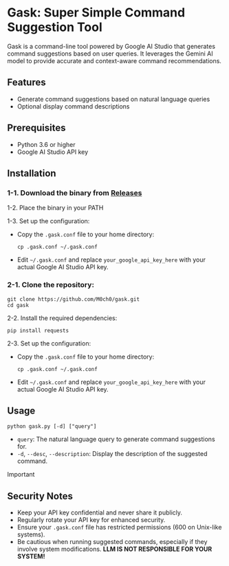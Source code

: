 # Gask: Super Simple Command Suggestion Tool

Gask is a command-line tool powered by Google AI Studio that generates command suggestions based on user queries. It leverages the Gemini AI model to provide accurate and context-aware command recommendations.

## Features

- Generate command suggestions based on natural language queries
- Optional display command descriptions

## Prerequisites

- Python 3.6 or higher
- Google AI Studio API key

## Installation

### 1-1. Download the binary from [Releases](https://github.com/M0ch0/gask/releases)

1-2. Place the binary in your PATH

1-3. Set up the configuration:
   - Copy the `.gask.conf` file to your home directory:
     ```
     cp .gask.conf ~/.gask.conf
     ```
   - Edit `~/.gask.conf` and replace `your_google_api_key_here` with your actual Google AI Studio API key.

### 2-1. Clone the repository:
   ```
   git clone https://github.com/M0ch0/gask.git
   cd gask
   ```

2-2. Install the required dependencies:
   ```
   pip install requests
   ```

2-3. Set up the configuration:
   - Copy the `.gask.conf` file to your home directory:
     ```
     cp .gask.conf ~/.gask.conf
     ```
   - Edit `~/.gask.conf` and replace `your_google_api_key_here` with your actual Google AI Studio API key.

## Usage

`python gask.py [-d] ["query"]`
- `query`: The natural language query to generate command suggestions for.
- `-d`, `--desc`, `--description`: Display the description of the suggested command.

> [!IMPORTANT]
> ## Security Notes
> 
> - Keep your API key confidential and never share it publicly.
> - Regularly rotate your API key for enhanced security.
> - Ensure your `.gask.conf` file has restricted permissions (600 on Unix-like systems).
> - Be cautious when running suggested commands, especially if they involve system modifications. **LLM IS NOT RESPONSIBLE FOR YOUR SYSTEM!**
